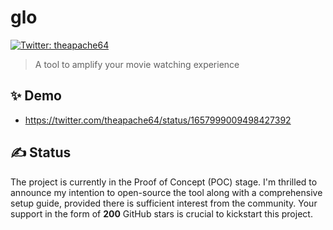 # glo

<a href="https://twitter.com/theapache64" target="_blank">
<img alt="Twitter: theapache64" src="https://img.shields.io/twitter/follow/theapache64.svg?style=social" />
</a>

> A tool to amplify your movie watching experience

## ✨ Demo

- https://twitter.com/theapache64/status/1657999009498427392


## ✍️ Status

The project is currently in the Proof of Concept (POC) stage. I'm thrilled to announce my intention to open-source the tool along with a comprehensive setup guide, provided there is sufficient interest from the community. Your support in the form of **200** GitHub stars is crucial to kickstart this project.
